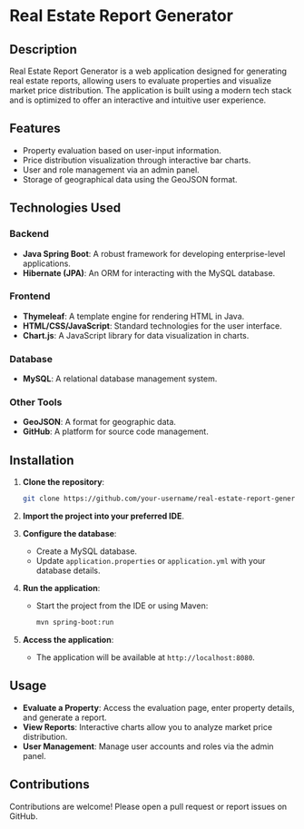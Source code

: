 # Real Estate Report Generator

## Description

Real Estate Report Generator is a web application designed for generating real estate reports, allowing users to evaluate properties and visualize market price distribution. The application is built using a modern tech stack and is optimized to offer an interactive and intuitive user experience.

## Features

- Property evaluation based on user-input information.
- Price distribution visualization through interactive bar charts.
- User and role management via an admin panel.
- Storage of geographical data using the GeoJSON format.

## Technologies Used

### Backend
- **Java Spring Boot**: A robust framework for developing enterprise-level applications.
- **Hibernate (JPA)**: An ORM for interacting with the MySQL database.

### Frontend
- **Thymeleaf**: A template engine for rendering HTML in Java.
- **HTML/CSS/JavaScript**: Standard technologies for the user interface.
- **Chart.js**: A JavaScript library for data visualization in charts.

### Database
- **MySQL**: A relational database management system.

### Other Tools
- **GeoJSON**: A format for geographic data.
- **GitHub**: A platform for source code management.

## Installation

1. **Clone the repository**:
    ```bash
    git clone https://github.com/your-username/real-estate-report-generator.git
    ```

2. **Import the project into your preferred IDE**.

3. **Configure the database**:
   - Create a MySQL database.
   - Update `application.properties` or `application.yml` with your database details.

4. **Run the application**:
   - Start the project from the IDE or using Maven:
     ```bash
     mvn spring-boot:run
     ```

5. **Access the application**:
   - The application will be available at `http://localhost:8080`.

## Usage

- **Evaluate a Property**: Access the evaluation page, enter property details, and generate a report.
- **View Reports**: Interactive charts allow you to analyze market price distribution.
- **User Management**: Manage user accounts and roles via the admin panel.

## Contributions

Contributions are welcome! Please open a pull request or report issues on GitHub.

